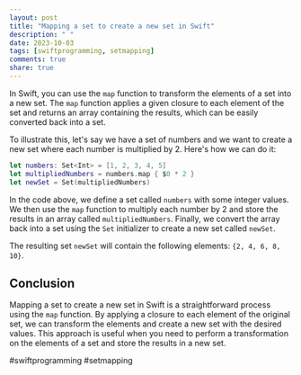 ```yaml
---
layout: post
title: "Mapping a set to create a new set in Swift"
description: " "
date: 2023-10-03
tags: [swiftprogramming, setmapping]
comments: true
share: true
---
```


In Swift, you can use the `map` function to transform the elements of a set into a new set. The `map` function applies a given closure to each element of the set and returns an array containing the results, which can be easily converted back into a set.

To illustrate this, let's say we have a set of numbers and we want to create a new set where each number is multiplied by 2. Here's how we can do it:

```swift
let numbers: Set<Int> = [1, 2, 3, 4, 5]
let multipliedNumbers = numbers.map { $0 * 2 }
let newSet = Set(multipliedNumbers)
```

In the code above, we define a set called `numbers` with some integer values. We then use the `map` function to multiply each number by 2 and store the results in an array called `multipliedNumbers`. Finally, we convert the array back into a set using the `Set` initializer to create a new set called `newSet`.

The resulting set `newSet` will contain the following elements: `{2, 4, 6, 8, 10}`.

## Conclusion

Mapping a set to create a new set in Swift is a straightforward process using the `map` function. By applying a closure to each element of the original set, we can transform the elements and create a new set with the desired values. This approach is useful when you need to perform a transformation on the elements of a set and store the results in a new set.

#swiftprogramming #setmapping